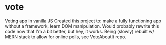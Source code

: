 # vote
Voting app in vanilla JS
Created this project to: make a fully functioning app without a framework, learn DOM manipulation.
Would probably rewrite this code now that I'm a bit better, but hey, it works.
Being (slowly) rebuilt w/ MERN stack to allow for online polls, see VoteAboutIt repo.
